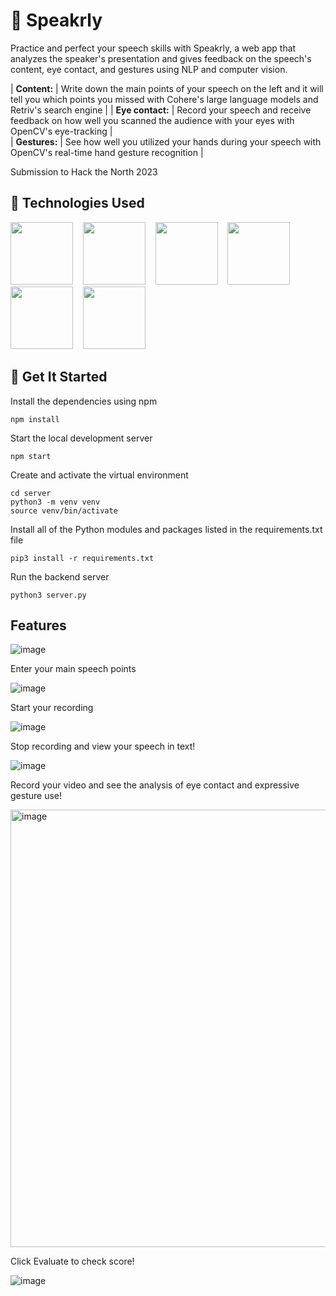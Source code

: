 # 🎤 Speakrly

Practice and perfect your speech skills with Speakrly, a web app that analyzes the speaker's presentation and gives feedback on the speech's content, eye contact, and gestures using NLP and computer vision.    

| **Content:** | Write down the main points of your speech on the left and it will tell you which points you missed with Cohere's large language models and Retriv's search engine | 
| **Eye contact:** | Record your speech and receive feedback on how well you scanned the audience with your eyes with OpenCV's eye-tracking |    
| **Gestures:** | See how well you utilized your hands during your speech with OpenCV's real-time hand gesture recognition |

Submission to Hack the North 2023

## 📝 Technologies Used

<img src="https://www.bairesdev.com/wp-content/uploads/2021/08/Flask-1.svg" height="100px" />&nbsp;&nbsp;&nbsp;&nbsp;<img src="https://camo.githubusercontent.com/e84431cfbd9f7c44b1c20da1dde8ad407cbc31174844a428074d1e3b43faab8b/68747470733a2f2f63646e2e6a7364656c6976722e6e65742f67682f64657669636f6e732f64657669636f6e2f69636f6e732f72656163742f72656163742d6f726967696e616c2d776f72646d61726b2e737667" height="100px" />&nbsp;&nbsp;&nbsp;&nbsp;<img src="https://cdn.jsdelivr.net/gh/devicons/devicon/icons/materialui/materialui-original.svg" height="100px" />&nbsp;&nbsp;&nbsp;&nbsp;<img src="https://upload.wikimedia.org/wikipedia/commons/thumb/c/c3/Python-logo-notext.svg/1200px-Python-logo-notext.svg.png" height="100px" />&nbsp;&nbsp;&nbsp;&nbsp;<img src="https://res.cloudinary.com/apideck/image/upload/v1667440836/marketplaces/ckhg56iu1mkpc0b66vj7fsj3o/listings/14957082_wyd29r.png" height="100px" />&nbsp;&nbsp;&nbsp;&nbsp;<img src="https://github.com/opencv/opencv/wiki/logo/OpenCV_logo_no_text.png" height="100px" />

## 🍎 Get It Started

Install the dependencies using npm
```shell
npm install
```

Start the local development server
```shell
npm start
```

Create and activate the virtual environment
```shell
cd server
python3 -m venv venv
source venv/bin/activate
```

Install all of the Python modules and packages listed in the requirements.txt file
```shell
pip3 install -r requirements.txt
```

Run the backend server
```shell
python3 server.py
```

## Features

![image](https://github.com/nikkiguo/speechrly/assets/46271636/c7ae93fe-c180-4d80-b084-c85280933116)

Enter your main speech points

![image](https://github.com/nikkiguo/speechrly/assets/46271636/608fd692-05d3-4830-9c32-111bd339d974)

Start your recording

![image](https://github.com/nikkiguo/speechrly/assets/46271636/335488eb-07c6-465d-8bd5-0269e67f03ee)

Stop recording and view your speech in text!

![image](https://github.com/nikkiguo/speechrly/assets/46271636/df8ec698-f585-4c6e-a472-8e5d814eb3f6)

Record your video and see the analysis of eye contact and expressive gesture use!

<img width="700" alt="image" src="https://github.com/nikkiguo/speechrly/assets/46271636/f0979b98-605a-4c71-a703-c94f753723a5">

Click Evaluate to check score!

![image](https://github.com/nikkiguo/speechrly/assets/46271636/a9328980-edb6-49bd-8def-c485ed053dc1)










